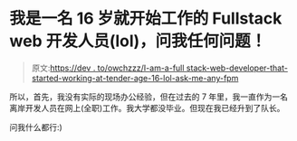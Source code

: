 # 我是一名 16 岁就开始工作的 Fullstack web 开发人员(lol)，问我任何问题！

> 原文:[https://dev . to/owchzzz/I-am-a-full stack-web-developer-that-started-working-at-tender-age-16-lol-ask-me-any-fpm](https://dev.to/owchzzz/i-am-a-fullstack-web-developer-that-started-working-at-the-tender-age-of-16-lol-ask-me-anything-fpm)

所以，首先，我没有实际的现场办公经验，但在过去的 7 年里，我一直作为一名离岸开发人员在网上(全职)工作。我大学都没毕业。但现在我已经升到了队长。

问我什么都行:)